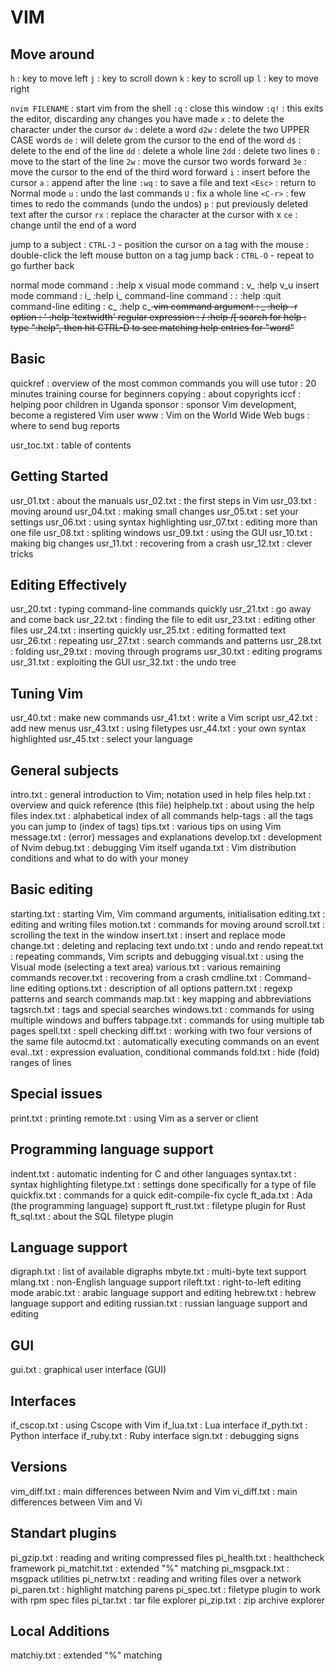# VIM

## Move around

```h```                               :    key to move left
```j```                                :    key to scroll down
```k```                               :    key to scroll up
```l```                                :    key to move right

```nvim FILENAME```    :    start vim from the shell
```:q```                              :    close this window
```:q!```                             :    this exits the editor, discarding any changes you have made
```x```                               :    to delete the character under the cursor
```dw```                            :    delete a word
```d2w```                          :    delete the two UPPER CASE words
```de```                             :    will delete grom the cursor to the end of the word
```d$```                             :    delete to the end of the line
```dd```                             :    delete a whole line
```2dd```                           :    delete two lines
```0```                                :    move to the start of the line
```2w```                             :    move the cursor two words forward
```3e```                              :    move the cursor to the end of the third word forward
```i```                                :    insert before the cursor
```a```                               :    append after the line
```:wq```                           :    to save a file and text
```<Esc>```                       :    return to Normal mode
```u```                               :    undo the last commands
```U```                              :    fix a whole line
```<C-r>```                       :    few times to redo the commands (undo the undos)
```p```                               :    put previously deleted text after the cursor
```rx```                              :    replace the character at the cursor with x
```ce```                              :    change until the end of a word

jump to a subject              :    ```CTRL-J``` - position the cursor on a tag
with the mouse                 :    double-click the left mouse button on a tag
jump back                         :    ```CTRL-O``` - repeat to go further back

normal mode command    :            :help x
visual mode command      :    v_    :help v_u
insert mode command       :    i_    :help i_<Esc>
command-line command   :    :       :help :quit
command-line editing        :    c_     :help c_<Del>
vim command argument    :    _       :help -r
option                                 :    '        :help 'textwidth'
regular expression              :    /       :help /[
search for help                    :            type ":help", then hit CTRL-D to see matching help entries for "word"

## Basic

quickref                              :            overview of the most common commands you will use
tutor                                    :            20 minutes training course for beginners
copying                               :            about copyrights
iccf                                      :            helping poor children in Uganda
sponsor                                :            sponsor Vim development, become a registered Vim user
www                                    :           Vim on the World Wide Web
bugs                                     :            where to send bug reports

usr_toc.txt                            :            table of contents

## Getting Started
usr_01.txt                             :            about the manuals
usr_02.txt                             :            the first steps in Vim
usr_03.txt                             :            moving around
usr_04.txt                             :            making small changes
usr_05.txt                             :            set your settings
usr_06.txt                             :            using syntax highlighting
usr_07.txt                             :            editing more than one file
usr_08.txt                             :            spliting windows
usr_09.txt                             :            using the GUI
usr_10.txt                             :            making big changes
usr_11.txt                             :            recovering from a crash
usr_12.txt                             :            clever tricks

## Editing Effectively

usr_20.txt                             :            typing command-line commands quickly
usr_21.txt                             :            go away and come back
usr_22.txt                             :            finding the file to edit
usr_23.txt                             :            editing other files
usr_24.txt                             :            inserting quickly
usr_25.txt                             :            editing formatted text
usr_26.txt                             :            repeating
usr_27.txt                             :            search commands and patterns
usr_28.txt                             :            folding
usr_29.txt                             :            moving through programs
usr_30.txt                             :            editing programs
usr_31.txt                             :            exploiting the GUI
usr_32.txt                             :            the undo tree

## Tuning Vim

usr_40.txt                             :            make new commands
usr_41.txt                             :            write a Vim script
usr_42.txt                             :            add new menus
usr_43.txt                             :            using filetypes
usr_44.txt                             :            your own syntax highlighted
usr_45.txt                             :            select your language

## General subjects

intro.txt                                :            general introduction to Vim; notation used in help files
help.txt                                 :            overview and quick reference (this file)
helphelp.txt                          :            about using the help files
index.txt                               :            alphabetical index of all commands
help-tags                               :           all the tags you can jump to (index of tags)
tips.txt                                   :           various tips on using Vim
message.txt                           :           (error) messages and explanations
develop.txt                            :           development of Nvim
debug.txt                               :           debugging Vim itself
uganda.txt                             :           Vim distribution conditions and what to do with your money

## Basic editing

starting.txt                             :           starting Vim, Vim command arguments, initialisation
editing.txt                              :           editing and writing files
motion.txt                              :          commands for moving around
scroll.txt                                :           scrolling the text in the window
insert.txt                                :           insert and replace mode
change.txt                              :          deleting and replacing text
undo.txt                                  :          undo and rendo
repeat.txt                                :          repeating commands, Vim scripts and debugging
visual.txt                                :          using the Visual mode (selecting a text area)
various.txt                              :          various remaining commands
recover.txt                              :          recovering from a crash
cmdline.txt                             :          Command-line editing
options.txt                              :          description of all options
pattern.txt                               :          regexp patterns and search commands
map.txt                                   :          key mapping and abbreviations
tagsrch.txt                              :          tags and special searches
windows.txt                           :          commands for using multiple windows and buffers
tabpage.txt                             :          commands for using multiple tab pages
spell.txt                                  :          spell checking
diff.txt                                    :          working with two four versions of the same file
autocmd.txt                            :         automatically executing commands on an event
eval..txt                                  :         expression evaluation, conditional commands
fold.txt                                   :         hide (fold) ranges of lines

## Special issues

print.txt                                  :         printing
remote.txt                               :        using Vim as a server or client

## Programming language support

indent.txt                                :         automatic indenting for C and other languages
syntax.txt                                :         syntax highlighting
filetype.txt                              :         settings done specifically for a type of file
quickfix.txt                             :         commands for a quick edit-compile-fix cycle
ft_ada.txt                                :         Ada (the programming language) support
ft_rust.txt                                :        filetype plugin for Rust
ft_sql.txt                                 :        about the SQL filetype plugin

## Language support

digraph.txt                              :         list of available digraphs
mbyte.txt                                :         multi-byte text support
mlang.txt                                :         non-English language support
rileft.txt                                  :         right-to-left editing mode
arabic.txt                                :         arabic language support and editing
hebrew.txt                               :          hebrew language support and editing
russian.txt                               :          russian language support and editing

## GUI

gui.txt                                     :          graphical user interface (GUI)

## Interfaces

if_cscop.txt                             :          using Cscope with Vim
if_lua.txt                                 :          Lua interface
if_pyth.txt                               :          Python interface
if_ruby.txt                               :          Ruby interface
sign.txt                                    :          debugging signs

## Versions

vim_diff.txt                             :          main differences between Nvim and Vim
vi_diff.txt                                :          main differences between Vim and Vi

## Standart plugins

pi_gzip.txt                               :          reading and writing compressed files
pi_health.txt                            :          healthcheck framework
pi_matchit.txt                          :         extended "%" matching
pi_msgpack.txt                        :         msgpack utilities
pi_netrw.txt                             :         reading and writing files over a network
pi_paren.txt                             :         highlight matching parens
pi_spec.txt                               :         filetype plugin to work with rpm spec files
pi_tar.txt                                  :         tar file explorer
pi_zip.txt                                 :         zip archive explorer

## Local Additions

matchiy.txt                              :         extended "%" matching

